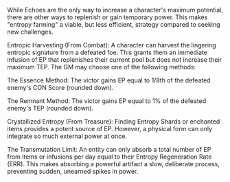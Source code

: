 While Echoes are the only way to increase a character's maximum potential, there are other ways to replenish or gain temporary power. This makes "entropy farming" a viable, but less efficient, strategy compared to seeking new challenges.

Entropic Harvesting (From Combat): A character can harvest the lingering entropic signature from a defeated foe. This grants them an immediate infusion of EP that replenishes their current pool but does not increase their maximum TEP. The GM may choose one of the following methods:

The Essence Method: The victor gains EP equal to 1/8th of the defeated enemy's CON Score (rounded down).

The Remnant Method: The victor gains EP equal to 1% of the defeated enemy's TEP (rounded down).

Crystallized Entropy (From Treasure): Finding Entropy Shards or enchanted items provides a potent source of EP. However, a physical form can only integrate so much external power at once.

The Transmutation Limit: An entity can only absorb a total number of EP from items or infusions per day equal to their Entropy Regeneration Rate (ERR). This makes absorbing a powerful artifact a slow, deliberate process, preventing sudden, unearned spikes in power.